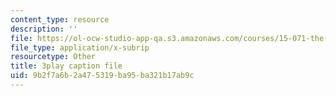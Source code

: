 ```yaml
---
content_type: resource
description: ''
file: https://ol-ocw-studio-app-qa.s3.amazonaws.com/courses/15-071-the-analytics-edge-spring-2017/9b2f7a6b2a475319ba95ba321b17ab9c_E16wcCKx89w.vtt
file_type: application/x-subrip
resourcetype: Other
title: 3play caption file
uid: 9b2f7a6b-2a47-5319-ba95-ba321b17ab9c
---
```

